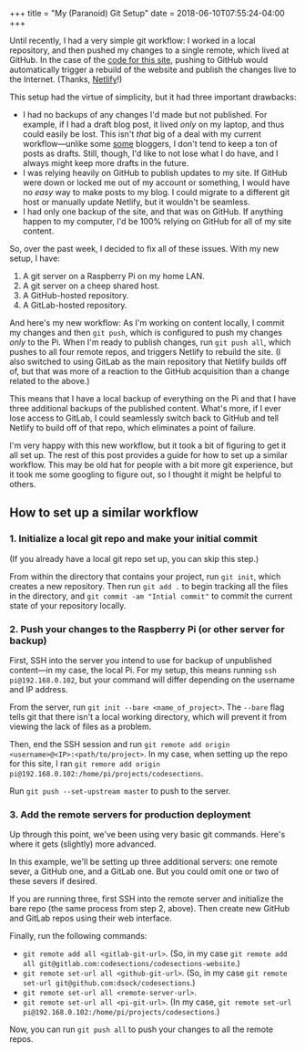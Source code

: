 +++
title = "My (Paranoid) Git Setup"
date = 2018-06-10T07:55:24-04:00
+++

Until recently, I had a very simple git workflow: I worked in a local repository, and then pushed my changes to a single remote, which lived at GitHub.  In the case of the [code for this site](https://www.gitlab.com/codesections/codesections-website), pushing to GitHub would automatically trigger a rebuild of the website and publish the changes live to the Internet. (Thanks, [Netlify](https://www.netlify.com)!)

This setup had the virtue of simplicity, but it had three important drawbacks:

* I had no backups of any changes I'd made but not published.  For example, if I had a draft blog post, it lived *only* on my laptop, and thus could easily be lost.  This isn't *that* big of a deal with my current workflow—unlike some [some](https://fosstodon.org/@h4ck3r9/100174544939337521) bloggers, I don't tend to keep a ton of posts as drafts.  Still, though, I'd like to not lose what I do have, and I always might keep more drafts in the future. 
* I was relying heavily on GitHub to publish updates to my site.  If GitHub were down or locked me out of my account or something, I would have no *easy* way to make posts to my blog.  I could migrate to a different git host or manually update Netlify, but it wouldn't be seamless.
* I had only one backup of the site, and that was on GitHub.  If anything happen to my computer, I'd be 100% relying on GitHub for all of my site content.

So, over the past week, I decided to fix all of these issues.  With my new setup, I have:

1. A git server on a Raspberry Pi on my home LAN.
2. A git server on a cheep shared host.
3. A GitHub-hosted repository.
4. A GitLab-hosted repository.

<!-- more -->

And here's my new workflow: As I'm working on content locally, I commit my changes and then `git push`, which is configured to push my changes *only* to the Pi.  When I'm ready to publish changes, run `git push all`, which pushes to all four remote repos, and triggers Netlify to rebuild the site.  (I also switched to using GitLab as the main repository that Netlify builds off of, but that was more of a reaction to the GitHub acquisition than a change related to the above.)

This means that I have a local backup of everything on the Pi and that I have three additional backups of the published content.  What's more, if I ever lose access to GitLab, I could seamlessly switch back to GitHub and tell Netlify to build off of that repo, which eliminates a point of failure. 

I'm very happy with this new workflow, but it took a bit of figuring to get it all set up.  The rest of this post provides a guide for how to set up a similar workflow.  This may be old hat for people with a bit more git experience, but it took me some googling to figure out, so I thought it might be helpful to others. 

## How to set up a similar workflow

### 1. Initialize a local git repo and make your initial commit

(If you already have a local git repo set up, you can skip this step.)

From within the directory that contains your project, run `git init`, which creates a new repository.  Then run `git add .` to begin tracking all the files in the directory, and `git commit -am "Intial commit"` to commit the current state of your repository locally.

### 2. Push your changes to the Raspberry Pi (or other server for backup)

First, SSH into the server you intend to use for backup of unpublished content—in my case, the local Pi.  For my setup, this means running `ssh pi@192.168.0.102`, but your command will differ depending on the username and IP address. 

From the server, run `git init --bare <name_of_project>`.  The `--bare` flag tells git that there isn't a local working directory, which will prevent it from viewing the lack of files as a problem.

Then, end the SSH session and run `git remote add origin <username>@<IP>:<path/to/project>`.  In my case, when setting up the repo for this site, I ran `git remore add origin pi@192.168.0.102:/home/pi/projects/codesections`. 

Run `git push --set-upstream master` to push to the server.

### 3.  Add the remote servers for production deployment

Up through this point, we've been using very basic git commands.  Here's where it gets (slightly) more advanced.

In this example, we'll be setting up three additional servers: one remote sever, a GitHub one, and a GitLab one.  But you could omit one or two of these severs if desired. 

If you are running three, first SSH into the remote server and initialize the bare repo (the same process from step 2, above).  Then create new GitHub and GitLab repos using their web interface. 

Finally, run the following commands:

* `git remote add all <gitlab-git-url>`.  (So, in my case `git remote add all git@gitlab.com:codesections/codesections-website`.)
* `git remote set-url all <github-git-url>`. (So, in my case `git remote set-url git@github.com:dsock/codesections`.)
* `git remote set-url all <remote-server-url>`.
* `git remote set-url all <pi-git-url>`. (In my case, `git remote set-url pi@192.168.0.102:/home/pi/projects/codesections`.)

Now, you can run `git push all` to push your changes to all the remote repos.  


